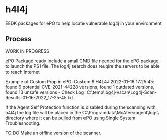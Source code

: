 # h4l4j
EEDK packages for ePO to help locate vulnerable log4j in your environment

## Process

WORK IN PROGRESS

ePO Package ready
Include a small CMD file needed for the ePO package to launch the PS1 file.
The log4j search does reuqire the servers to be able to reach Internet

Example of Custom Prop in ePO:
Custom 8 	H4L4J 2022-01-16 17:25:45: found 9 potential CVE-2021-44228 versions, found 1 outdated versions, found 13 unsafe versions - Check Log: C:\temp\log4j-vscan\Log4j-Scan-Results-01-16-2022_17-25-45.txt

If the Agent Self Protection function is disabled during the scanning with h4l4j the log file will be placed in the C:\Programdata\McAfee>agent\logs\ directory where it can be pulled from ePO using Single System Troubleshooting.

TO:DO
Make an offline version of the scanner.
